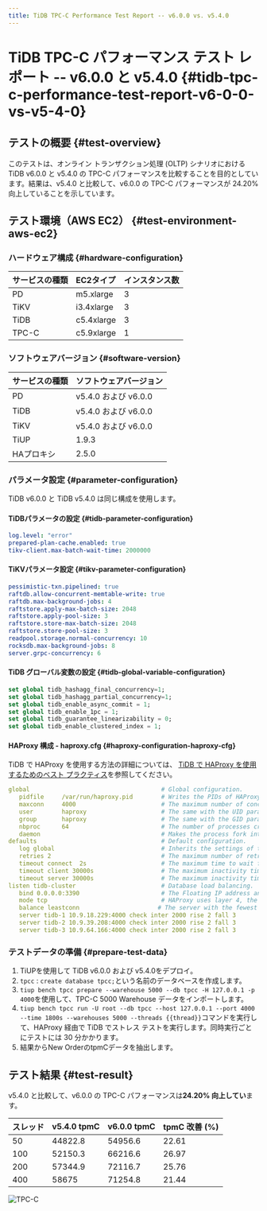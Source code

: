 ```yaml
---
title: TiDB TPC-C Performance Test Report -- v6.0.0 vs. v5.4.0
---
```


# TiDB TPC-C パフォーマンス テスト レポート -- v6.0.0 と v5.4.0 {#tidb-tpc-c-performance-test-report-v6-0-0-vs-v5-4-0}

## テストの概要 {#test-overview}

このテストは、オンライン トランザクション処理 (OLTP) シナリオにおける TiDB v6.0.0 と v5.4.0 の TPC-C パフォーマンスを比較することを目的としています。結果は、v5.4.0 と比較して、v6.0.0 の TPC-C パフォーマンスが 24.20% 向上していることを示しています。

## テスト環境（AWS EC2） {#test-environment-aws-ec2}

### ハードウェア構成 {#hardware-configuration}

| サービスの種類 | EC2タイプ     | インスタンス数 |
| :------ | :--------- | :------ |
| PD      | m5.xlarge  | 3       |
| TiKV    | i3.4xlarge | 3       |
| TiDB    | c5.4xlarge | 3       |
| TPC-C   | c5.9xlarge | 1       |

### ソフトウェアバージョン {#software-version}

| サービスの種類 | ソフトウェアバージョン       |
| :------ | :---------------- |
| PD      | v5.4.0 および v6.0.0 |
| TiDB    | v5.4.0 および v6.0.0 |
| TiKV    | v5.4.0 および v6.0.0 |
| TiUP    | 1.9.3             |
| HAプロキシ  | 2.5.0             |

### パラメータ設定 {#parameter-configuration}

TiDB v6.0.0 と TiDB v5.4.0 は同じ構成を使用します。

#### TiDBパラメータの設定 {#tidb-parameter-configuration}


```yaml
log.level: "error"
prepared-plan-cache.enabled: true
tikv-client.max-batch-wait-time: 2000000
```

#### TiKVパラメータ設定 {#tikv-parameter-configuration}


```yaml
pessimistic-txn.pipelined: true
raftdb.allow-concurrent-memtable-write: true
raftdb.max-background-jobs: 4
raftstore.apply-max-batch-size: 2048
raftstore.apply-pool-size: 3
raftstore.store-max-batch-size: 2048
raftstore.store-pool-size: 3
readpool.storage.normal-concurrency: 10
rocksdb.max-background-jobs: 8
server.grpc-concurrency: 6
```

#### TiDB グローバル変数の設定 {#tidb-global-variable-configuration}


```sql
set global tidb_hashagg_final_concurrency=1;
set global tidb_hashagg_partial_concurrency=1;
set global tidb_enable_async_commit = 1;
set global tidb_enable_1pc = 1;
set global tidb_guarantee_linearizability = 0;
set global tidb_enable_clustered_index = 1;
```

#### HAProxy 構成 - haproxy.cfg {#haproxy-configuration-haproxy-cfg}

TiDB で HAProxy を使用する方法の詳細については、 [TiDB で HAProxy を使用するためのベスト プラクティス](/best-practices/haproxy-best-practices.md)を参照してください。


```yaml
global                                     # Global configuration.
   pidfile     /var/run/haproxy.pid        # Writes the PIDs of HAProxy processes into this file.
   maxconn     4000                        # The maximum number of concurrent connections for a single HAProxy process.
   user        haproxy                     # The same with the UID parameter.
   group       haproxy                     # The same with the GID parameter. A dedicated user group is recommended.
   nbproc      64                          # The number of processes created when going daemon. When starting multiple processes to forward requests, ensure that the value is large enough so that HAProxy does not block processes.
   daemon                                  # Makes the process fork into background. It is equivalent to the command line "-D" argument. It can be disabled by the command line "-db" argument.
defaults                                   # Default configuration.
   log global                              # Inherits the settings of the global configuration.
   retries 2                               # The maximum number of retries to connect to an upstream server. If the number of connection attempts exceeds the value, the backend server is considered unavailable.
   timeout connect  2s                     # The maximum time to wait for a connection attempt to a backend server to succeed. It should be set to a shorter time if the server is located on the same LAN as HAProxy.
   timeout client 30000s                   # The maximum inactivity time on the client side.
   timeout server 30000s                   # The maximum inactivity time on the server side.
listen tidb-cluster                        # Database load balancing.
   bind 0.0.0.0:3390                       # The Floating IP address and listening port.
   mode tcp                                # HAProxy uses layer 4, the transport layer.
   balance leastconn                      # The server with the fewest connections receives the connection. "leastconn" is recommended where long sessions are expected, such as LDAP, SQL and TSE, rather than protocols using short sessions, such as HTTP. The algorithm is dynamic, which means that server weights might be adjusted on the fly for slow starts for instance.
   server tidb-1 10.9.18.229:4000 check inter 2000 rise 2 fall 3       # Detects port 4000 at a frequency of once every 2000 milliseconds. If it is detected as successful twice, the server is considered available; if it is detected as failed three times, the server is considered unavailable.
   server tidb-2 10.9.39.208:4000 check inter 2000 rise 2 fall 3
   server tidb-3 10.9.64.166:4000 check inter 2000 rise 2 fall 3
```

### テストデータの準備 {#prepare-test-data}

1.  TiUPを使用して TiDB v6.0.0 および v5.4.0をデプロイ。
2.  `tpcc` : `create database tpcc;`という名前のデータベースを作成します。
3.  `tiup bench tpcc prepare --warehouse 5000 --db tpcc -H 127.0.0.1 -p 4000`を使用して、TPC-C 5000 Warehouse データをインポートします。
4.  `tiup bench tpcc run -U root --db tpcc --host 127.0.0.1 --port 4000 --time 1800s --warehouses 5000 --threads {{thread}}`コマンドを実行して、HAProxy 経由で TiDB でストレス テストを実行します。同時実行ごとにテストには 30 分かかります。
5.  結果からNew OrderのtpmCデータを抽出します。

## テスト結果 {#test-result}

v5.4.0 と比較して、v6.0.0 の TPC-C パフォーマンスは**24.20% 向上してい**ます。

| スレッド | v5.4.0 tpmC | v6.0.0 tpmC | tpmC 改善 (%) |
| :--- | :---------- | :---------- | :---------- |
| 50   | 44822.8     | 54956.6     | 22.61       |
| 100  | 52150.3     | 66216.6     | 26.97       |
| 200  | 57344.9     | 72116.7     | 25.76       |
| 400  | 58675       | 71254.8     | 21.44       |

![TPC-C](https://docs-download.pingcap.com/media/images/docs/tpcc_v540_vs_v600.png)
